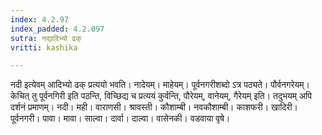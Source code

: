 ```yaml
---
index: 4.2.97
index_padded: 4.2.097
sutra: नद्यादिभ्यो ढक्
vritti: kashika

---
```

नदी इत्येवम् आदिभ्यो ढक् प्रत्ययो भवति। नादेयम्। माहेयम्। पूर्वनगरीशब्दो ऽत्र पठ्यते। पौर्वनगरेयम्। केचित् तु पूर्वनगिरी इति पठन्ति, विच्छिद्य च प्रत्ययं कुर्वन्ति, पौरेयम्, वानेयम्, गैरेयम् इति। तदुभयम् अपि दर्शनं प्रमाणम्। नदी। मही। वाराणसी। श्रावस्ती। कौशाम्बी। नवकौशाम्बी। काशफरी। खादिरी। पूर्वनगरी। पावा। मावा। साल्वा। दार्वा। दाल्वा। वासेनकी। वडवाया वृषे।